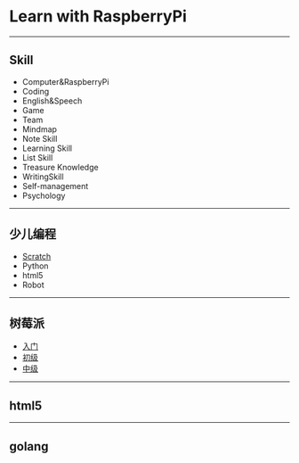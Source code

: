 # Learn with RaspberryPi

---

## Skill

+ Computer&RaspberryPi
+ Coding
+ English&Speech
+ Game
+ Team
+ Mindmap
+ Note Skill
+ Learning Skill
+ List Skill
+ Treasure Knowledge
+ WritingSkill
+ Self-management
+ Psychology

---

## 少儿编程

+ [Scratch](/scratch/readme.md)
+ Python
+ html5
+ Robot  

---

## 树莓派

+ [入门](/raspberryPi/readme.md)
+ [初级](/raspberryPi/readme.md)
+ [中级](/raspberryPi/readme.md)  

---

## html5

---

## golang
